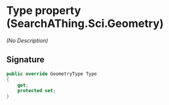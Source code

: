 # Type property (SearchAThing.Sci.Geometry)
_(No Description)_

## Signature
```csharp
public override GeometryType Type
{
    get;
    protected set;
}
```
